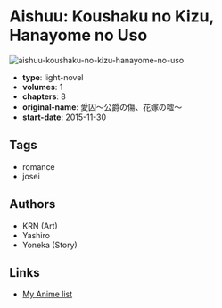 # Aishuu: Koushaku no Kizu, Hanayome no Uso

![aishuu-koushaku-no-kizu-hanayome-no-uso](https://cdn.myanimelist.net/images/manga/3/192060.jpg)

-   **type**: light-novel
-   **volumes**: 1
-   **chapters**: 8
-   **original-name**: 愛囚～公爵の傷、花嫁の嘘～
-   **start-date**: 2015-11-30

## Tags

-   romance
-   josei

## Authors

-   KRN (Art)
-   Yashiro
-   Yoneka (Story)

## Links

-   [My Anime list](https://myanimelist.net/manga/104808/Aishuu__Koushaku_no_Kizu_Hanayome_no_Uso)
